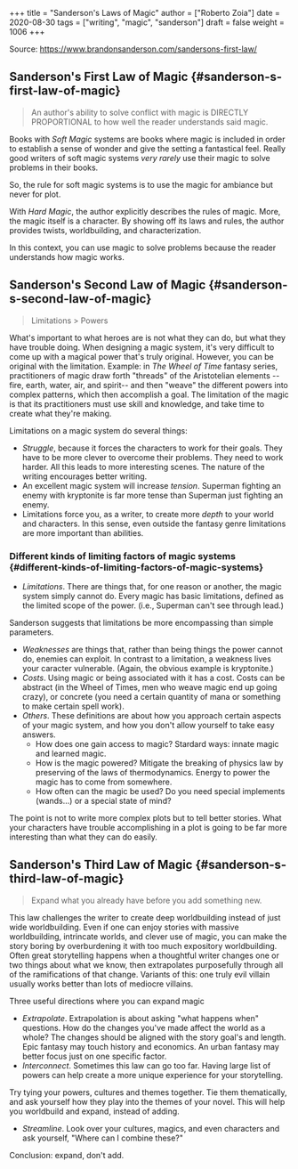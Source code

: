 +++
title = "Sanderson's Laws of Magic"
author = ["Roberto Zoia"]
date = 2020-08-30
tags = ["writing", "magic", "sanderson"]
draft = false
weight = 1006
+++

Source: <https://www.brandonsanderson.com/sandersons-first-law/>

## Sanderson's First Law of Magic {#sanderson-s-first-law-of-magic}

> An author's ability to solve conflict with magic is DIRECTLY PROPORTIONAL to how well the reader understands said magic.

Books with _Soft Magic_ systems are books where magic is included in order to establish a sense of wonder and give the setting a fantastical feel. Really good writers of soft magic systems _very rarely_ use their magic to solve problems in their books.

So, the rule for soft magic systems is to use the magic for ambiance but never for plot.

With _Hard Magic_, the author explicitly describes the rules of magic. More, the magic itself is a character. By showing off its laws and rules, the author provides twists, worldbuilding, and characterization.

In this context, you can use magic to solve problems because the reader understands how magic works.

## Sanderson's Second Law of Magic {#sanderson-s-second-law-of-magic}

> Limitations > Powers

What's important to what heroes are is not what they can do, but what they have trouble doing.
When designing a magic system, it's very difficult to come up with a magical power that's truly original. However, you can be original with the limitation.
Example: in _The Wheel of Time_ fantasy series, practitioners of magic draw forth "threads" of the Aristotelian elements --fire, earth, water, air, and spirit-- and then "weave" the different powers into complex patterns, which then accomplish a goal. The limitation of the magic is that its practitioners must use skill and knowledge, and take time to create what they're making.

Limitations on a magic system do several things:

- _Struggle_, because it forces the characters to work for their goals. They have to be more clever to overcome their problems. They need to work harder. All this leads to more interesting scenes. The nature of the writing encourages better writing.
- An excellent magic system will increase _tension_. Superman fighting an enemy with kryptonite is far more tense than Superman just fighting an enemy.
- Limitations force you, as a writer, to create more _depth_ to your world and characters. In this sense, even outside the fantasy genre limitations are more important than abilities.

### Different kinds of limiting factors of magic systems {#different-kinds-of-limiting-factors-of-magic-systems}

- _Limitations_. There are things that, for one reason or another, the magic system simply cannot do. Every magic has basic limitations, defined as the limited scope of the power. (i.e., Superman can't see through lead.)

Sanderson suggests that limitations be more encompassing than simple parameters.

- _Weaknesses_ are things that, rather than being things the power cannot do, enemies can exploit. In contrast to a limitation, a weakness lives your caracter vulnerable. (Again, the obvious example is kryptonite.)
- _Costs_. Using magic or being associated with it has a cost. Costs can be abstract (in the Wheel of Times, men who weave magic end up going crazy), or concrete (you need a certain quantity of mana or something to make certain spell work).
- _Others_. These definitions are about how you approach certain aspects of your magic system, and how you don't allow yourself to take easy answers.
  - How does one gain access to magic? Stardard ways: innate magic and learned magic.
  - How is the magic powered? Mitigate the breaking of physics law by preserving of the laws of thermodynamics. Energy to power the magic has to come from somewhere.
  - How often can the magic be used? Do you need special implements (wands...) or a special state of mind?

The point is not to write more complex plots but to tell better stories. What your characters have trouble accomplishing in a plot is going to be far more interesting than what they can do easily.

## Sanderson's Third Law of Magic {#sanderson-s-third-law-of-magic}

> Expand what you already have before you add something new.

This law challenges the writer to create deep worldbuilding instead of just wide worldbuilding. Even if one can enjoy stories with massive worldbuilding, intrincate worlds, and clever use of magic, you can make the story boring by overburdening it with too much expository worldbuilding.
Often great storytelling happens when a thoughtful writer changes one or two things about what we know, then extrapolates purposefully through all of the ramifications of that change.
Variants of this: one truly evil villain usually works better than lots of mediocre villains.

Three useful directions where you can expand magic

- _Extrapolate_. Extrapolation is about asking "what happens when" questions. How do the changes you've made affect the world as a whole? The changes should be aligned with the story goal's and length. Epic fantasy may touch history and economics. An urban fantasy may better focus just on one specific factor.
- _Interconnect_. Sometimes this law can go too far. Having large list of powers can help create a more unique experience for your storytelling.

Try tying your powers, cultures and themes together. Tie them thematically, and ask yourself how they play into the themes of your novel. This will help you worldbuild and expand, instead of adding.

- _Streamline_. Look over your cultures, magics, and even characters and ask yourself, "Where can I combine these?"

Conclusion: expand, don't add.
